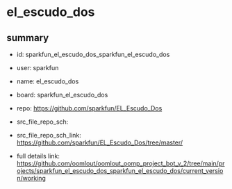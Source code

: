 # el_escudo_dos
 
## summary 
* id: sparkfun_el_escudo_dos_sparkfun_el_escudo_dos
* user: sparkfun
* name: el_escudo_dos
* board: sparkfun_el_escudo_dos
* repo: https://github.com/sparkfun/EL_Escudo_Dos



* src_file_repo_sch: 
* src_file_repo_sch_link: https://github.com/sparkfun/EL_Escudo_Dos/tree/master/
* full details link: https://github.com/oomlout/oomlout_oomp_project_bot_v_2/tree/main/projects/sparkfun_el_escudo_dos_sparkfun_el_escudo_dos/current_version/working  







